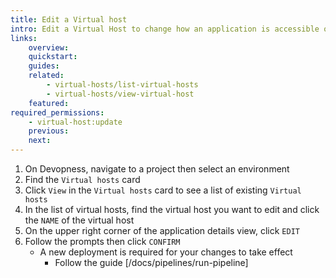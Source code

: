 ```yaml
---
title: Edit a Virtual host
intro: Edit a Virtual Host to change how an application is accessible on the internet , by server IP address or a domain name
links:
    overview:
    quickstart:
    guides:
    related:
        - virtual-hosts/list-virtual-hosts
        - virtual-hosts/view-virtual-host
    featured:
required_permissions:
    - virtual-host:update
    previous:
    next:
---
```


1. On Devopness, navigate to a project then select an environment
1. Find the `Virtual hosts` card
1. Click `View` in the `Virtual hosts` card to see a list of existing `Virtual hosts`
1. In the list of virtual hosts, find the virtual host you want to edit and click the `NAME` of the virtual host
1. On the upper right corner of the application details view, click `EDIT`
1. Follow the prompts then click `CONFIRM`
    - A new deployment is required for your changes to take effect
        - Follow the guide [/docs/pipelines/run-pipeline]
